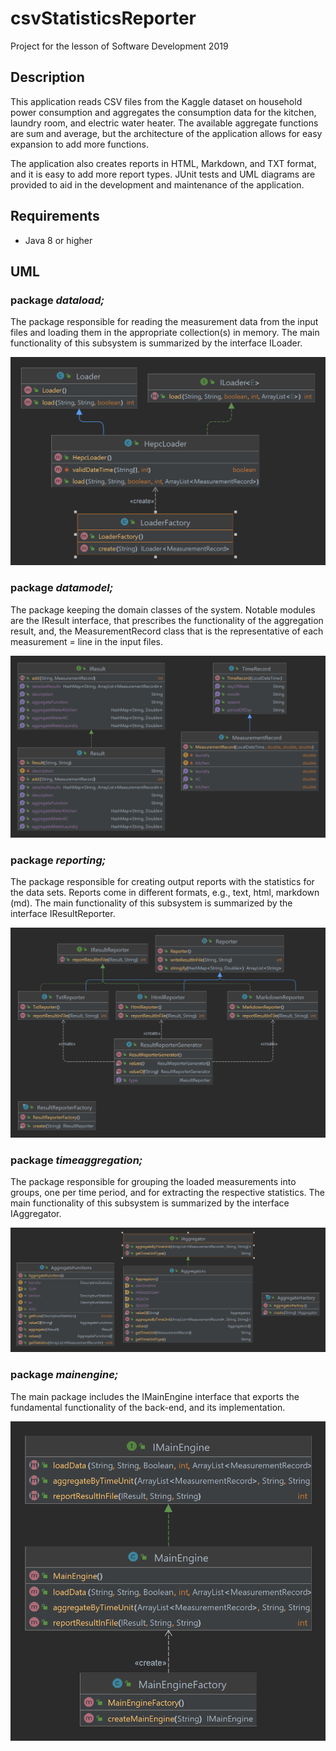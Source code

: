 # csvStatisticsReporter
Project for the lesson of Software Development 2019
## Description
This application reads CSV files from the Kaggle dataset on household power consumption and aggregates the consumption data for the kitchen, laundry room, and electric water heater. The available aggregate functions are sum and average, but the architecture of the application allows for easy expansion to add more functions.

The application also creates reports in HTML, Markdown, and TXT format, and it is easy to add more report types. JUnit tests and UML diagrams are provided to aid in the development and maintenance of the application.

## Requirements
* Java 8 or higher

## UML
### package _dataload;_
The package responsible for reading the measurement data from the input files and
loading them in the appropriate collection(s) in memory. The main functionality of this
subsystem is summarized by the interface ILoader.


![dataload.png](uml%2Fdataload.png)

### package _datamodel;_
The package keeping the domain classes of the system. Notable modules are the IResult
interface, that prescribes the functionality of the aggregation result, and, the
MeasurementRecord class that is the representative of each measurement = line in the
input files.


![datamodel.png](uml%2Fdatamodel.png)

### package _reporting;_
The package responsible for creating output reports with the statistics for the data sets.
Reports come in different formats, e.g., text, html, markdown (md). The main
functionality of this subsystem is summarized by the interface IResultReporter.


![reporting.png](uml%2Freporting.png)
### package _timeaggregation;_
The package responsible for grouping the loaded measurements into groups, one
per time period, and for extracting the respective statistics. The main functionality of this
subsystem is summarized by the interface IAggregator.


![timeaggregation.png](uml%2Ftimeaggregation.png)

### package _mainengine;_
The main package includes the IMainEngine interface that exports the fundamental
functionality of the back-end, and its implementation.


![mainengine.png](uml%2Fmainengine.png)
